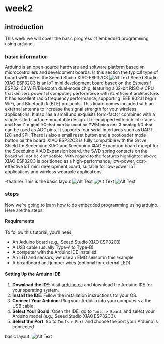 # week2
## introduction
This week we will cover the basic progress of embedded programming using arduino. 
### basic information
Arduino is an open-source hardware and software platform based on microcontrollers and development boards. In this section the typical type of board we'll use is the Seeed Studio XIAO ESP32C3
![Alt Text](https://files.seeedstudio.com/wiki/XIAO_WiFi/board-pic.png)
Seeed Studio XIAO ESP32C3 is an IoT mini development board based on the Espressif ESP32-C3 WiFi/Bluetooth dual-mode chip, featuring a 32-bit RISC-V CPU that delivers powerful computing performance with its efficient architecture. It has excellent radio frequency performance, supporting IEEE 802.11 b/g/n WiFi, and Bluetooth 5 (BLE) protocols. This board comes included with an external antenna to increase the signal strength for your wireless applications. It also has a small and exquisite form-factor combined with a single-sided surface-mountable design. It is equipped with rich interfaces and has 11 digital I/O that can be used as PWM pins and 3 analog I/O that can be used as ADC pins. It supports four serial interfaces such as UART, I2C and SPI. There is also a small reset button and a bootloader mode button on the board. XIAO ESP32C3 is fully compatible with the Grove Shield for Seeeduino XIAO and Seeeduino XIAO Expansion board except for the Seeeduino XIAO Expansion board, the SWD spring contacts on the board will not be compatible.
With regard to the features highlighted above, XIAO ESP32C3 is positioned as a high-performance, low-power, cost-effective IoT mini development board, suitable for low-power IoT applications and wireless wearable applications.

-features
This is the basic layout 
![Alt Text](https://files.seeedstudio.com/wiki/XIAO_WiFi/pin_map-2.png)
![Alt Text](https://files.seeedstudio.com/wiki/XIAO_WiFi/front-label-3.png)
![Alt Text](https://files.seeedstudio.com/wiki/XIAO_WiFi/back-label-6.png)
### steps
Now we're going to learn how to do embedded programming using arduino. Here are the steps:

#### Requirements
To follow this tutorial, you’ll need:
- An Arduino board (e.g., Seeed Studio XIAO ESP32C3)
- A USB cable (usually Type-A to Type-B)
- A computer with the Arduino IDE installed
- An LED and sensors, we use an EMG sensor in this example
- A breadboard and jumper wires (optional for external LED)

#### Setting Up the Arduino IDE

1. **Download the IDE**: Visit [arduino.cc](https://www.arduino.cc/en/software) and download the Arduino IDE for your operating system.
2. **Install the IDE**: Follow the installation instructions for your OS.
3. **Connect Your Arduino**: Plug your Arduino into your computer via the USB cable.
4. **Select Your Board**: Open the IDE, go to `Tools > Board`, and select your Arduino model (e.g., Seeed Studio XIAO ESP32C3).
5. **Select the Port**: Go to `Tools > Port` and choose the port your Arduino is connected
 
 basic layout:
 ![Alt Text](https://unncfab.oss-cn-hangzhou.aliyuncs.com/img/xxn/20250323094240859.png)


